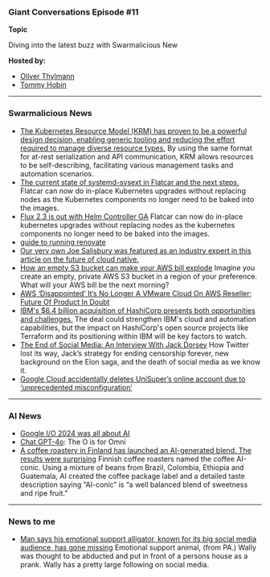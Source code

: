 
### Giant Conversations Episode #11

**Topic** 

Diving into the latest buzz with Swarmalicious New

**Hosted by:** 

* [Oliver Thylmann](https://twitter.com/othylmann)
* [Tommy Hobin](https://twitter.com/tommyhobin)

------------------------------------------------------------------------------------------------------------------------------

### Swarmalicious News 

- [The Kubernetes Resource Model (KRM) has proven to be a powerful design decision, enabling generic tooling and reducing the effort required to manage diverse resource types.](https://medium.com/@bgrant0607/on-using-the-kubernetes-resource-model-for-declarative-configuration-a5dd11b99546) By using the same format for at-rest serialization and API communication, KRM allows resources to be self-describing, facilitating various management tasks and automation scenarios.
- [The current state of systemd-sysext in Flatcar and the next steps.](https://www.flatcar.org/blog/2024/04/os-innovation-with-systemd-sysext/) Flatcar can now do in-place Kubernetes upgrades without replacing nodes as the Kubernetes components no longer need to be baked into the images.
- [Flux 2.3 is out with Helm Controller GA](https://fluxcd.io/blog/2024/05/flux-v2.3.0/) Flatcar can now do in-place kubernetes upgrades without replacing nodes as the kubernetes components no longer need to be baked into the images.
- [guide to running renovate](https://www.jvt.me/posts/2024/05/03/renovate-self-hosting-lessons/)
- [Our very own Joe Salisbury was featured as an industry expert in this article on the future of cloud native.](https://thenextweb.com/news/the-future-of-cloud-native-kubernetes)
-  [How an empty S3 bucket can make your AWS bill explode](https://medium.com/@maciej.pocwierz/how-an-empty-s3-bucket-can-make-your-aws-bill-explode-934a383cb8b1) Imagine you create an empty, private AWS S3 bucket in a region of your preference. What will your AWS bill be the next morning?
-  [AWS ‘Disappointed’ It’s No Longer A VMware Cloud On AWS Reseller; Future Of Product In Doubt](https://www.crn.com/news/cloud/2024/aws-disappointed-its-no-longer-a-vmware-cloud-on-aws-reseller-future-of-product-in-doubt)
-  [IBM's $6.4 billion acquisition of HashiCorp presents both opportunities and challenges.](https://medium.com/@fintanr/on-ibm-acquiring-hashicorp-c9c73a40d20c) The deal could strengthen IBM's cloud and automation capabilities, but the impact on HashiCorp's open source projects like Terraform and its positioning within IBM will be key factors to watch. 
- [The End of Social Media: An Interview With Jack Dorsey](https://www.piratewires.com/p/interview-with-jack-dorsey-mike-solana) How Twitter lost its way, Jack’s strategy for ending censorship forever, new background on the Elon saga, and the death of social media as we know it.
- [Google Cloud accidentally deletes UniSuper’s online account due to ‘unprecedented misconfiguration’](https://www.theguardian.com/australia-news/article/2024/may/09/unisuper-google-cloud-issue-account-access)

------------------------------------------------------------------------------------------------------------------------------
### AI News 

- [Google I/O 2024 was all about AI](https://developers.googleblog.com/en/google-io-2024-recap-making-ai-accessible-and-helpful-for-every-developer)
- [Chat GPT-4o](https://openai.com/index/hello-gpt-4o): The O is for Omni
- [A coffee roastery in Finland has launched an AI-generated blend. The results were surprising](https://apnews.com/article/artificial-intelligence-finland-coffee-blend-0cd12d5ae15a6d0e928c4cb4d7635b09) Finnish coffee roasters named the coffee AI-conic. Using a mixture of beans from Brazil, Colombia, Ethiopia and Guatemala, AI created the coffee package label and a detailed taste description saying “AI-conic” is “a well balanced blend of sweetness and ripe fruit.”

------------------------------------------------------------------------------------------------------------------------------

### News to me 

- [Man says his emotional support alligator, known for its big social media audience, has gone missing](https://apnews.com/article/emotional-support-alligator-lost-wally-henney-georgia-84f4e843061e5b54a6880db479532c82) Emotional support animal, (from PA.) Wally was thought to be abducted and put in front of a persons house as a prank. Wally has a pretty large following on social media.

